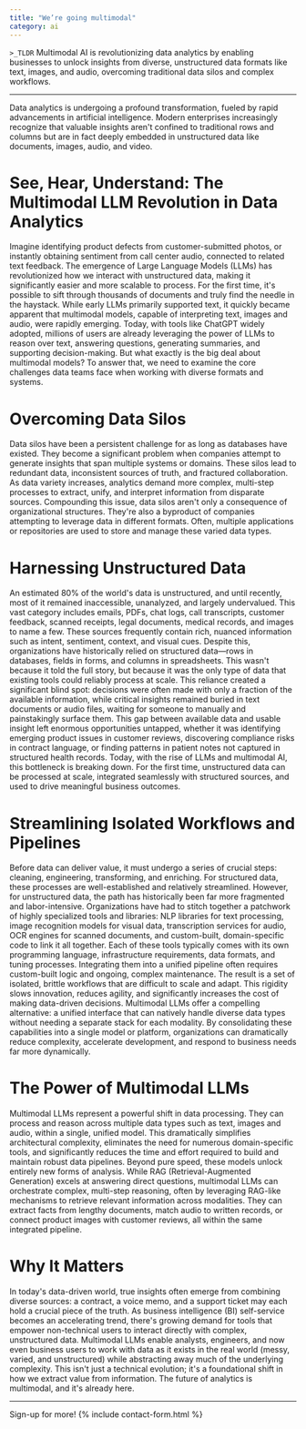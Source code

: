 ```yaml
---
title: "We’re going multimodal"
category: ai
---
```



`>_TLDR`
Multimodal AI is revolutionizing data analytics by enabling businesses to unlock insights from diverse, unstructured data formats like text, images, and audio, overcoming traditional data silos and complex workflows.

---

Data analytics is undergoing a profound transformation, fueled by rapid advancements in artificial intelligence. Modern enterprises increasingly recognize that valuable insights aren't confined to traditional rows and columns but are in fact deeply embedded in unstructured data like documents, images, audio, and video.

# See, Hear, Understand: The Multimodal LLM Revolution in Data Analytics
Imagine identifying product defects from customer-submitted photos, or instantly obtaining sentiment from call center audio, connected to related text feedback.
The emergence of Large Language Models (LLMs) has revolutionized how we interact with unstructured data, making it significantly easier and more scalable to process. For the first time, it's possible to sift through thousands of documents and truly find the needle in the haystack. While early LLMs primarily supported text, it quickly became apparent that multimodal models, capable of interpreting text, images and audio, were rapidly emerging.
Today, with tools like ChatGPT widely adopted, millions of users are already leveraging the power of LLMs to reason over text, answering questions, generating summaries, and supporting decision-making. But what exactly is the big deal about multimodal models? To answer that, we need to examine the core challenges data teams face when working with diverse formats and systems.

# Overcoming Data Silos
Data silos have been a persistent challenge for as long as databases have existed. They become a significant problem when companies attempt to generate insights that span multiple systems or domains. These silos lead to redundant data, inconsistent sources of truth, and fractured collaboration. As data variety increases, analytics demand more complex, multi-step processes to extract, unify, and interpret information from disparate sources.
Compounding this issue, data silos aren't only a consequence of organizational structures. They're also a byproduct of companies attempting to leverage data in different formats. Often, multiple applications or repositories are used to store and manage these varied data types.

# Harnessing Unstructured Data
An estimated 80% of the world's data is unstructured, and until recently, most of it remained inaccessible, unanalyzed, and largely undervalued. This vast category includes emails, PDFs, chat logs, call transcripts, customer feedback, scanned receipts, legal documents, medical records, and images to name a few. These sources frequently contain rich, nuanced information such as intent, sentiment, context, and visual cues.
Despite this, organizations have historically relied on structured data—rows in databases, fields in forms, and columns in spreadsheets. This wasn't because it told the full story, but because it was the only type of data that existing tools could reliably process at scale. This reliance created a significant blind spot: decisions were often made with only a fraction of the available information, while critical insights remained buried in text documents or audio files, waiting for someone to manually and painstakingly surface them.
This gap between available data and usable insight left enormous opportunities untapped, whether it was identifying emerging product issues in customer reviews, discovering compliance risks in contract language, or finding patterns in patient notes not captured in structured health records.
Today, with the rise of LLMs and multimodal AI, this bottleneck is breaking down. For the first time, unstructured data can be processed at scale, integrated seamlessly with structured sources, and used to drive meaningful business outcomes.

# Streamlining Isolated Workflows and Pipelines
Before data can deliver value, it must undergo a series of crucial steps: cleaning, engineering, transforming, and enriching. For structured data, these processes are well-established and relatively streamlined. However, for unstructured data, the path has historically been far more fragmented and labor-intensive.
Organizations have had to stitch together a patchwork of highly specialized tools and libraries: NLP libraries for text processing, image recognition models for visual data, transcription services for audio, OCR engines for scanned documents, and custom-built, domain-specific code to link it all together. Each of these tools typically comes with its own programming language, infrastructure requirements, data formats, and tuning processes. Integrating them into a unified pipeline often requires custom-built logic and ongoing, complex maintenance.
The result is a set of isolated, brittle workflows that are difficult to scale and adapt. This rigidity slows innovation, reduces agility, and significantly increases the cost of making data-driven decisions.
Multimodal LLMs offer a compelling alternative: a unified interface that can natively handle diverse data types without needing a separate stack for each modality. By consolidating these capabilities into a single model or platform, organizations can dramatically reduce complexity, accelerate development, and respond to business needs far more dynamically.

# The Power of Multimodal LLMs
Multimodal LLMs represent a powerful shift in data processing. They can process and reason across multiple data types such as text, images and audio, within a single, unified model. This dramatically simplifies architectural complexity, eliminates the need for numerous domain-specific tools, and significantly reduces the time and effort required to build and maintain robust data pipelines.
Beyond pure speed, these models unlock entirely new forms of analysis. While RAG (Retrieval-Augmented Generation) excels at answering direct questions, multimodal LLMs can orchestrate complex, multi-step reasoning, often by leveraging RAG-like mechanisms to retrieve relevant information across modalities. They can extract facts from lengthy documents, match audio to written records, or connect product images with customer reviews, all within the same integrated pipeline.

# Why It Matters
In today's data-driven world, true insights often emerge from combining diverse sources: a contract, a voice memo, and a support ticket may each hold a crucial piece of the truth. As business intelligence (BI) self-service becomes an accelerating trend, there's growing demand for tools that empower non-technical users to interact directly with complex, unstructured data.
Multimodal LLMs enable analysts, engineers, and now even business users to work with data as it exists in the real world (messy, varied, and unstructured) while abstracting away much of the underlying complexity.
This isn't just a technical evolution; it's a foundational shift in how we extract value from information. The future of analytics is multimodal, and it's already here.

---
Sign-up for more!
{% include contact-form.html %}
